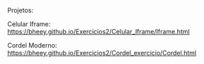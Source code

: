 Projetos:

Celular Iframe: https://bheey.github.io/Exercicios2/Celular_Iframe/Iframe.html

Cordel Moderno: https://bheey.github.io/Exercicios2/Cordel_exercicio/Cordel.html
